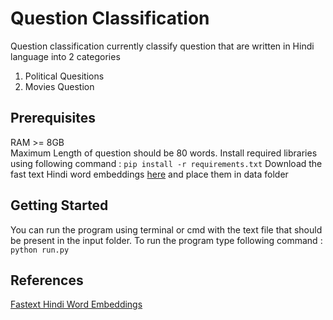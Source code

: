 # Question Classification

Question classification currently classify question that are written in Hindi language into 2 categories  

1. Political Quesitions
2. Movies Question  

## Prerequisites

RAM >= 8GB  
Maximum Length of question should be 80 words.
Install required libraries using following command : ``` pip install -r requirements.txt ```
Download the fast text Hindi word embeddings [here](https://dl.fbaipublicfiles.com/fasttext/vectors-crawl/cc.hi.300.vec.gz) and place them in data folder

## Getting Started

You can run the program using terminal or cmd with the text file that should be present in the input folder.
To run the program type following command :  ``` python run.py ```

## References

[Fastext Hindi Word Embeddings](https://fasttext.cc/docs/en/crawl-vectors.html)